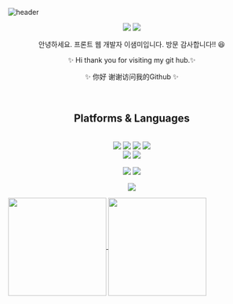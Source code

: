 
![header](https://capsule-render.vercel.app/api?type=transparent&text=Hello%20Guys!&fontAlign=50&desc=认识你很高兴&descAlignY=90&descAlign=50)


<div align=center> 
  <p>
  <a href="https://keep-trying-until-the-end.tistory.com/" target="_blank"><img src="https://img.shields.io/badge/Blog-DD0B78?style=flat-square&logo=GitHub%20Sponsors&logoColor=white"/></a>
  <a href="mailto:saemmilee1231@gmail.com" target="_blank"><img src="https://img.shields.io/badge/saemmilee1231@gmail.com-EA4335?style=flat-square&logo=Gmail&logoColor=white"/></a>
  
</p>
<p>
  안녕하세요. 프론트 웹 개발자 이샘미입니다.
  방문 감사합니다!! 😆
  
 ✨ Hi thank you for visiting my git hub.✨ <br/>
  
  ✨ 你好 谢谢访问我的Github ✨ <br/>
   <br/><br/>
</p>
 
  
  

## Platforms & Languages
<p>
  
  <br>  
      <img src="https://img.shields.io/badge/java-007396?style=for-the-badge&logo=java&logoColor=white">
      <img src="https://img.shields.io/badge/MySql-4479A1?style=for-the-badge&logo=MySql&logoColor=white">
  <img src="https://img.shields.io/badge/javascript-F7DF1E?style=for-the-badge&logo=javascript&logoColor=black"> 
    <img src="https://img.shields.io/badge/React-%2361DAFB?style=for-the-badge&logo=react&logoColor=white">


  <br>
      <img src="https://img.shields.io/badge/Node.js-339933?style=for-the-badge&logo=Node.js&logoColor=white">
         <img src="https://img.shields.io/badge/python-3776AB?style=for-the-badge&logo=python&logoColor=white"> 
  <br>
</p>

<p>
  <img src="https://img.shields.io/badge/github-181717?style=for-the-badge&logo=github&logoColor=white">
  <img src="https://img.shields.io/badge/git-F05032?style=for-the-badge&logo=git&logoColor=white">
</p>
<p>
    <img src="https://img.shields.io/badge/html5-E34F26?style=for-the-badge&logo=html5&logoColor=white"> 
</p>
</div>
</div>

<a href="https://github.com/anuraghazra/github-readme-stats">
  <img height=200 align="center" src="https://github-readme-stats.vercel.app/api?username=alicelee1231"/>
</a>
<a href="https://github.com/anuraghazra/convoychat">
  <img height=200 align="center" src="https://github-readme-stats.vercel.app/api/top-langs?username=alicelee1231&layout=compact&langs_count=8&card_width=320" />
</a>





